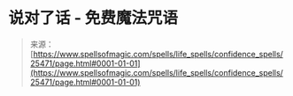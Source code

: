 <!--yml

category: 未分类

date: 2024-06-12 19:12:25

-->

# 说对了话 - 免费魔法咒语

> 来源：[https://www.spellsofmagic.com/spells/life_spells/confidence_spells/25471/page.html#0001-01-01](https://www.spellsofmagic.com/spells/life_spells/confidence_spells/25471/page.html#0001-01-01)
